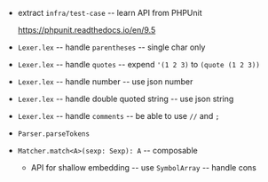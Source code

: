- extract `infra/test-case` -- learn API from PHPUnit

  https://phpunit.readthedocs.io/en/9.5

- `Lexer.lex` -- handle `parentheses` -- single char only
- `Lexer.lex` -- handle `quotes` -- expend `'(1 2 3)` to `(quote (1 2 3))`

- `Lexer.lex` -- handle number -- use json number
- `Lexer.lex` -- handle double quoted string -- use json string

- `Lexer.lex` -- handle `comments` -- be able to use `//` and `;`

- `Parser.parseTokens`

- `Matcher.match<A>(sexp: Sexp): A` -- composable

  - API for shallow embedding -- use `SymbolArray` -- handle cons
